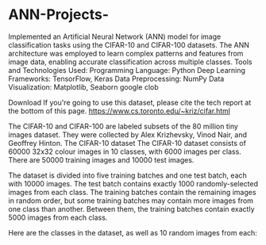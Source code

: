 # ANN-Projects-
Implemented an Artificial Neural Network (ANN) model for image classification tasks using the CIFAR-10 and CIFAR-100 datasets. The ANN architecture was employed to learn complex patterns and features from image data, enabling accurate classification across multiple classes.
﻿Tools and Technologies Used:
Programming Language: Python
Deep Learning Frameworks: TensorFlow, Keras
Data Preprocessing: NumPy
Data Visualization: Matplotlib, Seaborn
google clob

Download
If you're going to use this dataset, please cite the tech report at the bottom of this page.
https://www.cs.toronto.edu/~kriz/cifar.html

The CIFAR-10 and CIFAR-100 are labeled subsets of the 80 million tiny images dataset. They were collected by Alex Krizhevsky, Vinod Nair, and Geoffrey Hinton.
The CIFAR-10 dataset
The CIFAR-10 dataset consists of 60000 32x32 colour images in 10 classes, with 6000 images per class. There are 50000 training images and 10000 test images.

The dataset is divided into five training batches and one test batch, each with 10000 images. The test batch contains exactly 1000 randomly-selected images from each class. The training batches contain the remaining images in random order, but some training batches may contain more images from one class than another. Between them, the training batches contain exactly 5000 images from each class.

Here are the classes in the dataset, as well as 10 random images from each:
